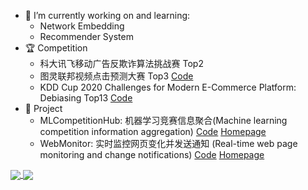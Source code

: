 


- 🔭 I’m currently working on and learning:
  - Network Embedding
  - Recommender System
- :trophy: Competition
  - 科大讯飞移动广告反欺诈算法挑战赛 Top2
  - 图灵联邦视频点击预测大赛 Top3 [Code](https://github.com/LogicJake/tuling-video-click-top3)
  - KDD Cup 2020 Challenges for Modern E-Commerce Platform: Debiasing Top13 [Code](https://github.com/LogicJake/2020_KDD_Debiasing_TOP13)
- :wrench: Project
  - MLCompetitionHub: 机器学习竞赛信息聚合(Machine learning competition information aggregation) [Code](https://github.com/LogicJake/MLCompetitionHub) [Homepage](https://www.logicjake.xyz/MLCompetitionHub/)
  - WebMonitor: 实时监控网页变化并发送通知
(Real-time web page monitoring and change notifications) [Code](https://github.com/LogicJake/WebMonitor) [Homepage](https://www.logicjake.xyz/WebMonitor)

<a href="#">
  <img align="center" src="https://github-readme-stats-teal.vercel.app/api/top-langs/?username=LogicJake&hide_langs_below=1" />
</a>

<a href="#">
  <img align="center" src="https://github-readme-stats-teal.vercel.app/api?username=LogicJake&show_icons=true&hide_border=true&line_height=27">
</a>
